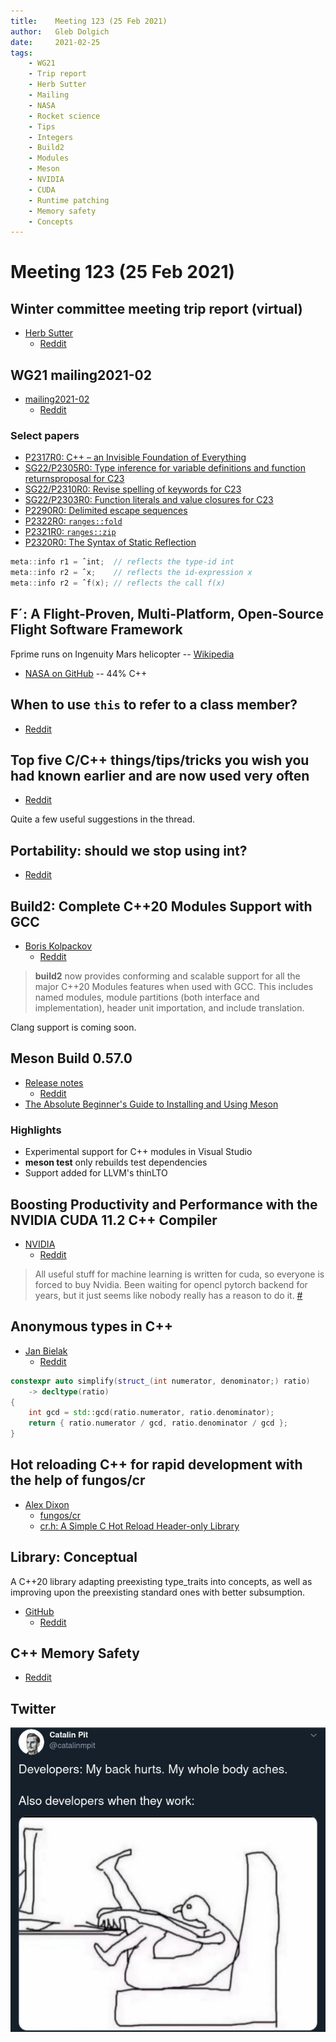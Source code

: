 ```yaml
---
title:    Meeting 123 (25 Feb 2021)
author:   Gleb Dolgich
date:     2021-02-25
tags:
    - WG21
    - Trip report
    - Herb Sutter
    - Mailing
    - NASA
    - Rocket science
    - Tips
    - Integers
    - Build2
    - Modules
    - Meson
    - NVIDIA
    - CUDA
    - Runtime patching
    - Memory safety
    - Concepts
---
```


# Meeting 123 (25 Feb 2021)

## Winter committee meeting trip report (virtual)

* [Herb Sutter](https://herbsutter.com/2021/02/22/trip-report-winter-2021-iso-c-standards-meeting-virtual/)
  * [Reddit](https://www.reddit.com/r/cpp/comments/lpzz5s/trip_report_winter_2021_iso_c_standards_meeting/)

## WG21 mailing2021-02

* [mailing2021-02](http://www.open-std.org/jtc1/sc22/wg21/docs/papers/2021/#mailing2021-02)
  * [Reddit](https://www.reddit.com/r/cpp/comments/lpdblb/wg21_aka_c_standard_committee_february_2021/)

### Select papers

* [P2317R0: C++ – an Invisible Foundation of Everything](http://www.open-std.org/jtc1/sc22/wg21/docs/papers/2021/p2317r0.pdf)
* [SG22/P2305R0: Type inference for variable definitions and function returnsproposal for C23](http://www.open-std.org/jtc1/sc22/wg21/docs/papers/2021/p2305r0.pdf)
* [SG22/P2310R0: Revise spelling of keywords for C23](http://www.open-std.org/jtc1/sc22/wg21/docs/papers/2021/p2310r0.pdf)
* [SG22/P2303R0: Function literals and value closures for C23](http://www.open-std.org/jtc1/sc22/wg21/docs/papers/2021/p2303r0.pdf)
* [P2290R0: Delimited escape sequences](http://www.open-std.org/jtc1/sc22/wg21/docs/papers/2021/p2290r0.pdf)
* [P2322R0: `ranges::fold`](http://www.open-std.org/jtc1/sc22/wg21/docs/papers/2021/p2322r0.html)
* [P2321R0: `ranges::zip`](http://www.open-std.org/jtc1/sc22/wg21/docs/papers/2021/p2321r0.html)
* [P2320R0: The Syntax of Static Reflection](http://www.open-std.org/jtc1/sc22/wg21/docs/papers/2021/p2320r0.pdf)

```cpp
meta::info r1 = ˆint;  // reflects the type-id int
meta::info r2 = ˆx;    // reflects the id-expression x
meta::info r2 = ˆf(x); // reflects the call f(x)
```

## F´: A Flight-Proven, Multi-Platform, Open-Source Flight Software Framework

Fprime runs on Ingenuity Mars helicopter -- [Wikipedia](https://en.wikipedia.org/wiki/Ingenuity_(Mars_helicopter))

* [NASA on GitHub](https://github.com/nasa/fprime) -- 44% C++

## When to use `this` to refer to a class member?

* [Reddit](https://www.reddit.com/r/cpp/comments/lnoni4/when_use_of_this_to_refer_to_a_class_member/)

## Top five C/C++ things/tips/tricks you wish you had known earlier and are now used very often

* [Reddit](https://www.reddit.com/r/cpp/comments/lnqvf6/top_five_cc_thingstipstricks_you_wish_you_had/?ref=share&ref_source=link)

Quite a few useful suggestions in the thread.

## Portability: should we stop using int?

* [Reddit](https://www.reddit.com/r/cpp/comments/lja95p/portability_should_we_stop_using_int/?ref=share&ref_source=link)

## Build2: Complete C++20 Modules Support with GCC

* [Boris Kolpackov](https://build2.org/blog/build2-cxx20-modules-gcc.xhtml)
  * [Reddit](https://www.reddit.com/r/cpp/comments/ll1l6z/build2_complete_c20_modules_support_with_gcc/)

> **build2** now provides conforming and scalable support for all the major C++20 Modules features when used with GCC. This includes named modules, module partitions (both interface and implementation), header unit importation, and include translation.

Clang support is coming soon.

## Meson Build 0.57.0

* [Release notes](https://mesonbuild.com/Release-notes-for-0-57-0.html)
  * [Reddit](https://www.reddit.com/r/cpp/comments/ljwix0/meson_build_system_0570_is_out_with_experimental/?ref=share&ref_source=link)
* [The Absolute Beginner's Guide to Installing and Using Meson](https://mesonbuild.com/SimpleStart.html)

### Highlights

* Experimental support for C++ modules in Visual Studio
* **meson test** only rebuilds test dependencies
* Support added for LLVM's thinLTO

## Boosting Productivity and Performance with the NVIDIA CUDA 11.2 C++ Compiler

* [NVIDIA](https://developer.nvidia.com/blog/boosting-productivity-and-performance-with-the-nvidia-cuda-11-2-c-compiler/)
  * [Reddit](https://www.reddit.com/r/cpp/comments/lixejk/boosting_productivity_and_performance_with_the/?ref=share&ref_source=link)

> All useful stuff for machine learning is written for cuda, so everyone is forced to buy Nvidia. Been waiting for opencl pytorch backend for years, but it just seems like nobody really has a reason to do it. [#](https://www.reddit.com/r/cpp/comments/lixejk/boosting_productivity_and_performance_with_the/gn70ega/)

## Anonymous types in C++

* [Jan Bielak](https://janbielak.com/index.php/2021/01/15/anonymous-types-in-c/)
  * [Reddit](https://www.reddit.com/r/cpp/comments/ky56k7/anonymous_types_in_c/)

```cpp
constexpr auto simplify(struct_(int numerator, denominator;) ratio)
    -> decltype(ratio)
{
    int gcd = std::gcd(ratio.numerator, ratio.denominator);
    return { ratio.numerator / gcd, ratio.denominator / gcd };
}
```

## Hot reloading C++ for rapid development with the help of **fungos/cr**

* [Alex Dixon](https://www.polymonster.co.uk/blog/live-reloading)
  * [fungos/cr](https://github.com/fungos/cr)
  * [cr.h: A Simple C Hot Reload Header-only Library](https://fungos.github.io/cr-simple-c-hot-reload/)

## Library: Conceptual

A C++20 library adapting preexisting type_traits into concepts, as well as improving upon the preexisting standard ones with better subsumption.

* [GitHub](https://github.com/Hamondorf/conceptual)
  * [Reddit](https://www.reddit.com/r/cpp/comments/lbw45p/my_extended_concepts_library/?ref=share&ref_source=link)

## C++ Memory Safety

* [Reddit](https://www.reddit.com/r/cpp/comments/lc1axl/c_memory_safety/?ref=share&ref_source=link)

## Twitter

![](/img/my-back-hurts.jpg)
